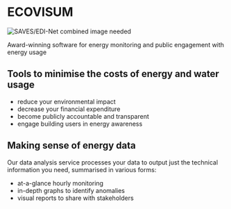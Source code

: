 # ECOVISUM

![SAVES/EDI-Net combined image needed](images/nus-dashboard-competition.png)

Award-winning software for energy monitoring and public engagement with energy usage

## Tools to minimise the costs of energy and water usage

- reduce your environmental impact
- decrease your financial expenditure
- become publicly accountable and transparent
- engage building users in energy awareness

## Making sense of energy data

Our data analysis service processes your data to output just the technical information you need, summarised in various forms:

- at-a-glance hourly monitoring
- in-depth graphs to identify anomalies
- visual reports to share with stakeholders
